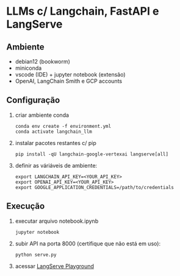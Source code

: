# LLMs c/ Langchain, FastAPI e LangServe

## Ambiente

- debian12 (bookworm)
- miniconda
- vscode (IDE) + jupyter notebook (extensão)
- OpenAI, LangChain Smith e GCP accounts

## Configuração

1) criar ambiente conda
   ```
   conda env create -f environment.yml
   conda activate langchain_llm
   ```

2) instalar pacotes restantes c/ pip
   ```
   pip install -qU langchain-google-vertexai langserve[all]
   ```

3) definir as váriáveis de ambiente:
    ```
    export LANGCHAIN_API_KEY=<YOUR_API_KEY>
    export OPENAI_API_KEY=<YOUR_API_KEY>
    export GOOGLE_APPLICATION_CREDENTIALS=/path/to/credentials
    ```

## Execução

1) executar arquivo notebook.ipynb
   ```
   jupyter notebook
   ```

2) subir API na porta 8000 (certifique que não está em uso):
   ```
   python serve.py
   ```

3) acessar [LangServe Playground](http://localhost:8000/chain/playground/)




